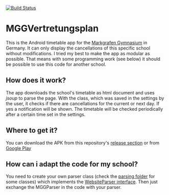 [![Build Status](https://travis-ci.org/d-Rickyy-b/MGGVertretungsplan.svg?branch=master)](https://travis-ci.org/d-Rickyy-b/MGGVertretungsplan) 

# MGGVertretungsplan
This is the Android timetable app for the [Markgrafen Gymnasium](http://www.mgg.karlsruhe.de/index.php/vertretungsplan) in Germany. It can only display the cancellations of this specific school without modifications. I tried my best to make the app as modular as possible. That means with some programming work (see below) it should be possible to use this code for another school.

## How does it work?
The app downloads the school's timetable as html document and uses *jsoup* to parse the page. With the class, which was saved in the settings by the user, it checks if there are cancellations for the current or next day. If yes a notification will be shown. The timetable will be checked periodically after a certain time set in the settings.

## Where to get it?
You can download the APK from this repository's [release section](https://github.com/d-Rickyy-b/MGGVertretungsplan/releases/) or from [Google Play](https://play.google.com/store/apps/details?id=de.aurora.mggvertretungsplan)




## How can i adapt the code for my school?
You need to create your own parser class (check the [parsing folder](https://github.com/d-Rickyy-b/MGGVertretungsplan/tree/master/app/src/main/java/de/aurora/mggvertretungsplan/parsing) for some classes) which implements the [WebsiteParser interface](https://github.com/d-Rickyy-b/MGGVertretungsplan/blob/master/app/src/main/java/de/aurora/mggvertretungsplan/parsing/WebsiteParser.java). Then just exchange the MGGParser in the code with your parser.
